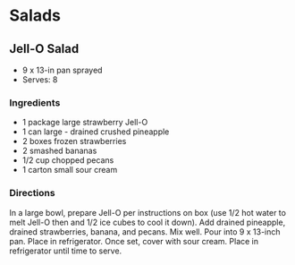 # Salads

## Jell-O Salad

* 9 x 13-in pan sprayed
* Serves: 8

### Ingredients

* 1 package large strawberry Jell-O
* 1 can large - drained crushed pineapple
* 2 boxes frozen strawberries
* 2 smashed bananas
* 1/2 cup chopped pecans
* 1 carton small sour cream

### Directions

In a large bowl, prepare Jell-O per instructions on box (use 1/2 hot water to melt Jell-O then and 1/2 ice cubes to cool it down). Add drained pineapple, drained strawberries, banana, and pecans. Mix well. Pour into 9 x 13-inch pan. Place in refrigerator. Once set, cover with sour cream. Place in refrigerator until time to serve.
